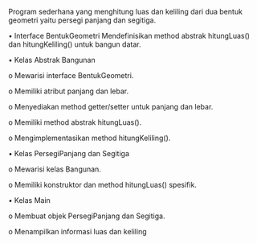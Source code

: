 Program sederhana yang menghitung luas dan keliling dari dua bentuk geometri yaitu persegi 
panjang dan segitiga.

• Interface BentukGeometri
Mendefinisikan method abstrak hitungLuas() dan hitungKeliling() untuk bangun 
datar.

• Kelas Abstrak Bangunan

o Mewarisi interface BentukGeometri.

o Memiliki atribut panjang dan lebar.

o Menyediakan method getter/setter untuk panjang dan lebar.

o Memiliki method abstrak hitungLuas().

o Mengimplementasikan method hitungKeliling().

• Kelas PersegiPanjang dan Segitiga

o Mewarisi kelas Bangunan.

o Memiliki konstruktor dan method hitungLuas() spesifik.

• Kelas Main

o Membuat objek PersegiPanjang dan Segitiga.

o Menampilkan informasi luas dan keliling
